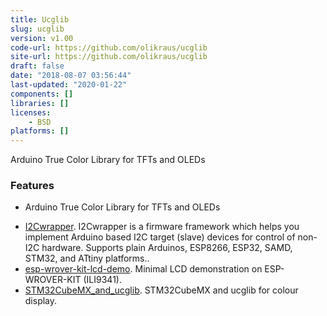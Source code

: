 ```yaml
---
title: Ucglib
slug: ucglib
version: v1.00
code-url: https://github.com/olikraus/ucglib
site-url: https://github.com/olikraus/ucglib
draft: false
date: "2018-08-07 03:56:44"
last-updated: "2020-01-22"
components: []
libraries: []
licenses:
    - BSD
platforms: []
---
```

Arduino True Color Library for TFTs and OLEDs

<!--more-->

### Features
- Arduino True Color Library for TFTs and OLEDs

<!--github-projects-->
- [I2Cwrapper](https://github.com/ftjuh/I2Cwrapper). I2Cwrapper is a firmware framework which helps you implement Arduino based I2C target (slave) devices for control of non-I2C hardware. Supports plain Arduinos, ESP8266, ESP32, SAMD, STM32, and ATtiny platforms..
- [esp-wrover-kit-lcd-demo](https://github.com/kekyo/esp-wrover-kit-lcd-demo). Minimal LCD demonstration on ESP-WROVER-KIT (ILI9341).
- [STM32CubeMX_and_ucglib](https://github.com/harebit/STM32CubeMX_and_ucglib). STM32CubeMX and ucglib for colour display.